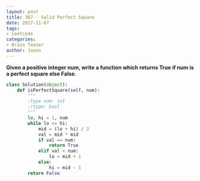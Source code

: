 ```yaml
---
layout: post
title: 367 - Valid Perfect Square
date: 2017-11-07
tags:
- Leetcode
categories:
- Brain Teaser
author: Jason
---
```

**Given a positive integer num, write a function which returns True if num is a perfect square else False.**


```python
class Solution(object):
    def isPerfectSquare(self, num):
        """
        :type num: int
        :rtype: bool
        """
        lo, hi = 1, num
        while lo <= hi:
            mid = (lo + hi) / 2
            val = mid * mid
            if val == num:
                return True
            elif val < num:
                lo = mid + 1
            else:
                hi = mid - 1
        return False
```
